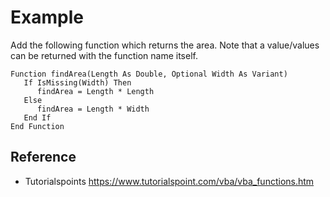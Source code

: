 # Example
Add the following function which returns the area. Note that a value/values can be returned with the function name itself.

```{vb}
Function findArea(Length As Double, Optional Width As Variant)
   If IsMissing(Width) Then
      findArea = Length * Length
   Else
      findArea = Length * Width
   End If
End Function
```

## Reference
* Tutorialspoints https://www.tutorialspoint.com/vba/vba_functions.htm